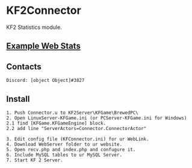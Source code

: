 # KF2Connector
KF2 Statistics module.

## [Example Web Stats](//kf2stats.tix.su/ "Go to..") 

## Contacts
`
Discord: [object Object]#3827
`

## Install
```
1. Push Connector.u to KF2Server\KFGame\BrewedPC\
2. Open LinuxServer-KFGame.ini (or PCServer-KFGame.ini for Windows)
2.1 find [KFGame.KFGameEngine] block.
2.2 add line "ServerActors=Connector.ConnectorActor"

3. Edit config file (KFConnector.ini) for ur WebLink.
4. Download WebServer folder to ur website.
5. Open recv.php and index.php and confugure it.
6. Include MySQL tables to ur MySQL Server.
7. Start KF 2 Server.
```

